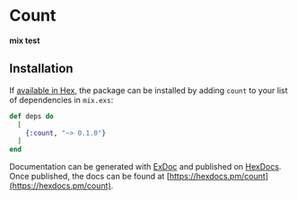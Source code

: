 # Count

**mix test**

## Installation

If [available in Hex](https://hex.pm/docs/publish), the package can be installed
by adding `count` to your list of dependencies in `mix.exs`:

```elixir
def deps do
  [
    {:count, "~> 0.1.0"}
  ]
end
```

Documentation can be generated with [ExDoc](https://github.com/elixir-lang/ex_doc)
and published on [HexDocs](https://hexdocs.pm). Once published, the docs can
be found at [https://hexdocs.pm/count](https://hexdocs.pm/count).


